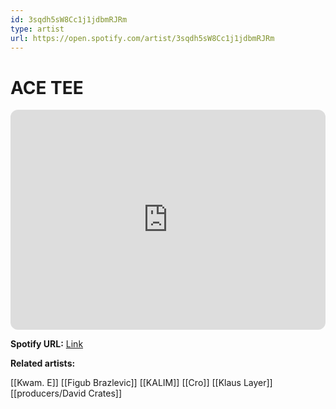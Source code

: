 ```yaml
---
id: 3sqdh5sW8Cc1j1jdbmRJRm
type: artist
url: https://open.spotify.com/artist/3sqdh5sW8Cc1j1jdbmRJRm
---
```

# ACE TEE

<iframe style="border-radius:12px" src="https://open.spotify.com/embed/artist/3sqdh5sW8Cc1j1jdbmRJRm" width="100%" height="352" frameBorder="0" allowfullscreen="" allow="autoplay; clipboard-write; encrypted-media; fullscreen; picture-in-picture" loading="lazy"></iframe>

**Spotify URL:** [Link](https://open.spotify.com/artist/3sqdh5sW8Cc1j1jdbmRJRm)

**Related artists:**

[[Kwam. E]]
[[Figub Brazlevic]]
[[KALIM]]
[[Cro]]
[[Klaus Layer]]
[[producers/David Crates]]
